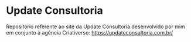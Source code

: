 # Update Consultoria

Repositório referente ao site da Update Consultoria desenvolvido por mim em conjunto à agência Criativerso:
https://updateconsultoria.com.br/
